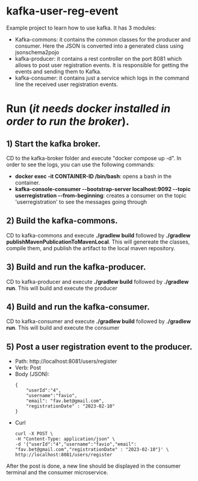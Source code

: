 # kafka-user-reg-event
Example project to learn how to use kafka. It has 3 modules:
- Kafka-commons: it contains the common classes for the producer and consumer. Here the JSON is converted into a generated class using jsonschema2pojo
- kafka-producer: it contains a rest controller on the port 8081 which allows to post user registration events. It is responsible for getting the events and sending them to Kafka.
- kafka-consumer: it contains just a service which logs in the command line the received user registration events. 


# Run (*it needs docker installed in order to run the broker*).

## 1) Start the kafka broker. 
CD to the kafka-broker folder and execute "docker compose up -d". In order to see the logs, you can use the following commands:
- **docker exec -it CONTAINER-ID /bin/bash**: opens a bash in the container.
- **kafka-console-consumer --bootstrap-server localhost:9092 --topic userregistration --from-beginning**: creates a consumer on the topic 'userregistration' to see the messages going through

## 2) Build the kafka-commons.
CD to kafka-commons and execute **./gradlew build** followed by **./gradlew publishMavenPublicationToMavenLocal**. This will genereate the classes, compile them, and publish the artifact to the local maven repository.  

## 3) Build and run the kafka-producer.
CD to kafka-producer and execute **./gradlew build** followed by **./gradlew run**. This will build and execute the producer

## 4) Build and run the kafka-consumer.
CD to kafka-consumer and execute **./gradlew build** followed by **./gradlew run**. This will build and execute the consumer

## 5) Post a user registration event to the producer.
- Path: http://localhost:8081/users/register
- Verb: Post
- Body (JSON):
    ````
    {
        "userId":"4",
        "username":"favio",
        "email": "fav.bet@gmail.com",
        "registrationDate" : "2023-02-10"
    }
    ````
- Curl
  ````
  curl -X POST \
  -H "Content-Type: application/json" \
  -d '{"userId":"4","username":"favio","email": "fav.bet@gmail.com","registrationDate" : "2023-02-10"}' \
  http://localhost:8081/users/register
  ````

After the post is done, a new line should be displayed in the consumer terminal and the consumer microservice. 